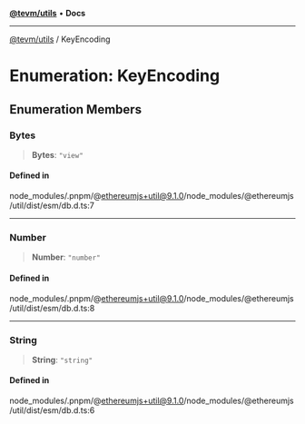 [**@tevm/utils**](../README.md) • **Docs**

***

[@tevm/utils](../globals.md) / KeyEncoding

# Enumeration: KeyEncoding

## Enumeration Members

### Bytes

> **Bytes**: `"view"`

#### Defined in

node\_modules/.pnpm/@ethereumjs+util@9.1.0/node\_modules/@ethereumjs/util/dist/esm/db.d.ts:7

***

### Number

> **Number**: `"number"`

#### Defined in

node\_modules/.pnpm/@ethereumjs+util@9.1.0/node\_modules/@ethereumjs/util/dist/esm/db.d.ts:8

***

### String

> **String**: `"string"`

#### Defined in

node\_modules/.pnpm/@ethereumjs+util@9.1.0/node\_modules/@ethereumjs/util/dist/esm/db.d.ts:6
